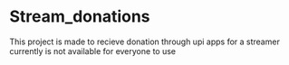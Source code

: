 # Stream_donations
This project is made to recieve donation through upi apps for a streamer currently is not available for everyone to use 
